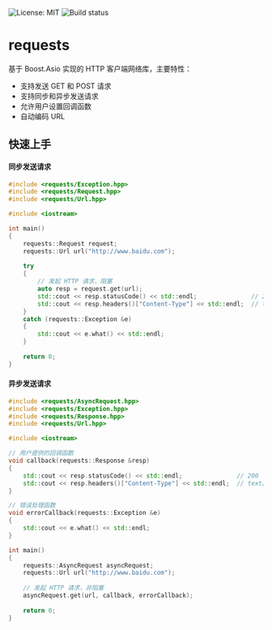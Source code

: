 ![License: MIT](https://img.shields.io/badge/License-MIT-yellow.svg) ![Build status](https://travis-ci.org/senlinzhan/requests.svg?branch=master)
# requests
基于 Boost.Asio 实现的 HTTP 客户端网络库，主要特性：
- 支持发送 GET 和 POST 请求
- 支持同步和异步发送请求
- 允许用户设置回调函数
- 自动编码 URL
## 快速上手
#### 同步发送请求
```C++
#include <requests/Exception.hpp>
#include <requests/Request.hpp>
#include <requests/Url.hpp>

#include <iostream>

int main()
{
    requests::Request request;
    requests::Url url("http://www.baidu.com");
    
    try
    {
        // 发起 HTTP 请求，阻塞
        auto resp = request.get(url);
        std::cout << resp.statusCode() << std::endl;               // 200
        std::cout << resp.headers()["Content-Type"] << std::endl;  // text/html
    }
    catch (requests::Exception &e)
    {
        std::cout << e.what() << std::endl;
    }	
		
    return 0;
}
```
#### 异步发送请求
```C++
#include <requests/AsyncRequest.hpp>
#include <requests/Exception.hpp>
#include <requests/Response.hpp>
#include <requests/Url.hpp>

#include <iostream>

// 用户提供的回调函数
void callback(requests::Response &resp)
{
    std::cout << resp.statusCode() << std::endl;               // 200
    std::cout << resp.headers()["Content-Type"] << std::endl;  // text/html
}

// 错误处理函数
void errorCallback(requests::Exception &e)
{
    std::cout << e.what() << std::endl;
}

int main()
{
    requests::AsyncRequest asyncRequest;
    requests::Url url("http://www.baidu.com");
    
    // 发起 HTTP 请求，非阻塞
    asyncRequest.get(url, callback, errorCallback);
    
    return 0;
}
```
